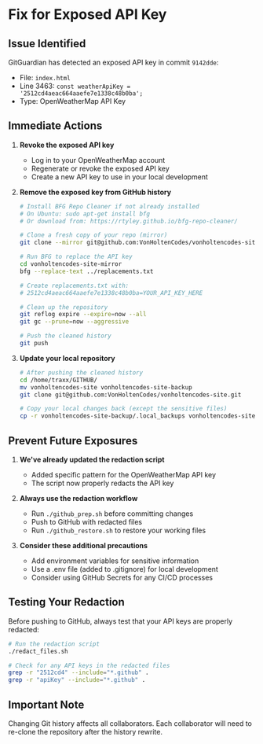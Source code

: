 # Fix for Exposed API Key

## Issue Identified

GitGuardian has detected an exposed API key in commit `9142dde`:
- File: `index.html`
- Line 3463: `const weatherApiKey = '2512cd4aeac664aaefe7e1338c48b0ba';`
- Type: OpenWeatherMap API Key

## Immediate Actions

1. **Revoke the exposed API key**
   - Log in to your OpenWeatherMap account
   - Regenerate or revoke the exposed API key
   - Create a new API key to use in your local development

2. **Remove the exposed key from GitHub history**
   ```bash
   # Install BFG Repo Cleaner if not already installed
   # On Ubuntu: sudo apt-get install bfg
   # Or download from: https://rtyley.github.io/bfg-repo-cleaner/
   
   # Clone a fresh copy of your repo (mirror)
   git clone --mirror git@github.com:VonHoltenCodes/vonholtencodes-site.git vonholtencodes-site-mirror
   
   # Run BFG to replace the API key
   cd vonholtencodes-site-mirror
   bfg --replace-text ../replacements.txt
   
   # Create replacements.txt with:
   # 2512cd4aeac664aaefe7e1338c48b0ba=YOUR_API_KEY_HERE
   
   # Clean up the repository
   git reflog expire --expire=now --all
   git gc --prune=now --aggressive
   
   # Push the cleaned history
   git push
   ```

3. **Update your local repository**
   ```bash
   # After pushing the cleaned history
   cd /home/traxx/GITHUB/
   mv vonholtencodes-site vonholtencodes-site-backup
   git clone git@github.com:VonHoltenCodes/vonholtencodes-site.git
   
   # Copy your local changes back (except the sensitive files)
   cp -r vonholtencodes-site-backup/.local_backups vonholtencodes-site/
   ```

## Prevent Future Exposures

1. **We've already updated the redaction script**
   - Added specific pattern for the OpenWeatherMap API key
   - The script now properly redacts the API key

2. **Always use the redaction workflow**
   - Run `./github_prep.sh` before committing changes
   - Push to GitHub with redacted files
   - Run `./github_restore.sh` to restore your working files

3. **Consider these additional precautions**
   - Add environment variables for sensitive information
   - Use a .env file (added to .gitignore) for local development
   - Consider using GitHub Secrets for any CI/CD processes

## Testing Your Redaction

Before pushing to GitHub, always test that your API keys are properly redacted:

```bash
# Run the redaction script
./redact_files.sh

# Check for any API keys in the redacted files
grep -r "2512cd4" --include="*.github" .
grep -r "apiKey" --include="*.github" .
```

## Important Note

Changing Git history affects all collaborators. Each collaborator will need to re-clone the repository after the history rewrite.